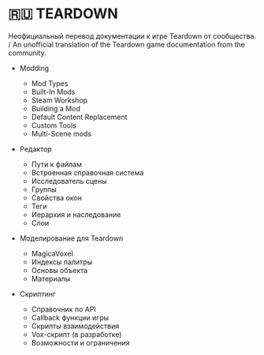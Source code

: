# 🇷🇺 TEARDOWN

Неофициальный перевод документации к игре Teardown от сообщества. / An unofficial translation of the Teardown game documentation from the community.

* Modding
  * Mod Types
  * Built-In Mods
  * Steam Workshop
  * Building a Mod
  * Default Content Replacement
  * Custom Tools
  * Multi-Scene mods

* Редактор
  * Пути к файлам
  * Встроенная справочная система
  * Исследователь сцены
  * Группы
  * Свойства окон
  * Теги
  * Иерархия и наследование
  * Слои
  
* Моделирование для Teardown
    * MagicaVoxel
    * Индексы палитры
    * Основы объекта
    * Материалы
  
* Скриптинг
  * Справочник по API
  * Сallback функции игры
  * Скрипты взаимодействия
  * Vox-скрипт (в разработке)
  * Возможности и ограничения